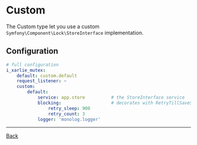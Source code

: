 # Custom

The Custom type let you use a custom `Symfony\Component\Lock\StoreInterface` implementation.

## Configuration

```yaml
# full configuration
i_xarlie_mutex:
    default: custom.default
    request_listener: ~
    custom:
        default:
            service: app.store          # the StoreInterface service
            blocking:                   # decorates with RetryTillSaveStore
                retry_sleep: 900
                retry_count: 3
            logger: 'monolog.logger'
```


***
[Back](../README.md)
